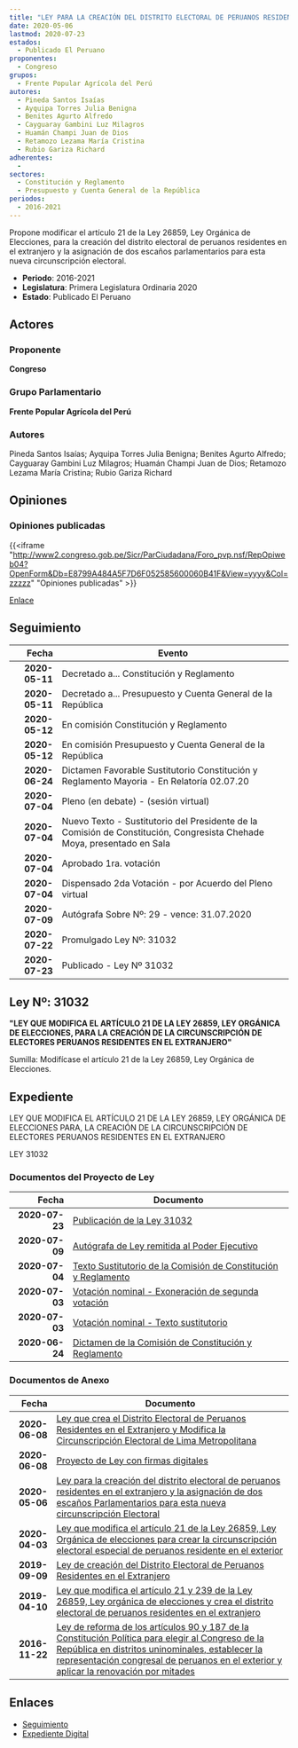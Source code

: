 ```yaml
---
title: "LEY PARA LA CREACIÓN DEL DISTRITO ELECTORAL DE PERUANOS RESIDENTES EN EL EXTRANJERO Y LA ASIGNACIÓN DE DOS ESCAÑOS PARLAMENTARIOS PARA ESTA NUEVA CIRCUNSCRIPCIÓN ELECTORAL"
date: 2020-05-06
lastmod: 2020-07-23
estados: 
  - Publicado El Peruano
proponentes: 
  - Congreso
grupos: 
  - Frente Popular Agrícola del Perú
autores: 
  - Pineda Santos Isaías
  - Ayquipa Torres Julia Benigna
  - Benites Agurto Alfredo
  - Cayguaray Gambini Luz Milagros
  - Huamán Champi Juan de Dios
  - Retamozo Lezama María Cristina
  - Rubio Gariza Richard
adherentes: 
  - 
sectores: 
  - Constitución y Reglamento
  - Presupuesto y Cuenta General de la República
periodos: 
  - 2016-2021
---
```


Propone modificar el artículo 21 de la Ley 26859, Ley Orgánica de Elecciones, para la creación del distrito electoral de peruanos residentes en el extranjero y la asignación de dos escaños parlamentarios para esta nueva circunscripción electoral.

- **Periodo**: 2016-2021
- **Legislatura**: Primera Legislatura Ordinaria 2020
- **Estado**: Publicado El Peruano

## Actores

### Proponente

**Congreso**

### Grupo Parlamentario

**Frente Popular Agrícola del Perú**

### Autores

Pineda Santos Isaías; Ayquipa Torres Julia Benigna; Benites Agurto Alfredo; Cayguaray Gambini Luz Milagros; Huamán Champi Juan de Dios; Retamozo Lezama María Cristina; Rubio Gariza Richard


## Opiniones

### Opiniones publicadas

{{<iframe "http://www2.congreso.gob.pe/Sicr/ParCiudadana/Foro_pvp.nsf/RepOpiweb04?OpenForm&Db=E8799A484A5F7D6F052585600060B41F&View=yyyy&Col=zzzzz" "Opiniones publicadas" >}}

[Enlace](http://www2.congreso.gob.pe/Sicr/ParCiudadana/Foro_pvp.nsf/RepOpiweb04?OpenForm&Db=E8799A484A5F7D6F052585600060B41F&View=yyyy&Col=zzzzz)

## Seguimiento

| Fecha | Evento |
|------:|--------|
| **2020-05-11** | Decretado a... Constitución y Reglamento|
| **2020-05-11** | Decretado a... Presupuesto y Cuenta General de la República|
| **2020-05-12** | En comisión Constitución y Reglamento|
| **2020-05-12** | En comisión Presupuesto y Cuenta General de la República|
| **2020-06-24** | Dictamen Favorable Sustitutorio Constitución y Reglamento Mayoria - En Relatoría 02.07.20|
| **2020-07-04** | Pleno (en debate) - (sesión virtual)|
| **2020-07-04** | Nuevo Texto - Sustitutorio del Presidente de la Comisión de Constitución, Congresista Chehade Moya, presentado en Sala|
| **2020-07-04** | Aprobado 1ra. votación|
| **2020-07-04** | Dispensado 2da Votación - por Acuerdo del Pleno virtual|
| **2020-07-09** | Autógrafa Sobre Nº: 29 - vence: 31.07.2020|
| **2020-07-22** | Promulgado Ley Nº: 31032|
| **2020-07-23** | Publicado - Ley Nº 31032|

## Ley Nº: 31032

**"LEY QUE MODIFICA EL ARTÍCULO 21 DE LA LEY 26859, LEY ORGÁNICA DE ELECCIONES, PARA LA CREACIÓN DE LA CIRCUNSCRIPCIÓN DE ELECTORES PERUANOS RESIDENTES EN EL EXTRANJERO"**

Sumilla: Modifícase el artículo 21 de la Ley 26859, Ley Orgánica de Elecciones.


## Expediente

LEY QUE MODIFICA EL ARTÍCULO 21 DE LA LEY 26859, LEY ORGÁNICA DE ELECCIONES PARA, LA CREACIÓN DE LA CIRCUNSCRIPCIÓN DE ELECTORES PERUANOS RESIDENTES EN EL EXTRANJERO

LEY 31032


### Documentos del Proyecto de Ley

| Fecha | Documento |
|------:|--------|
| **2020-07-23** | [Publicación de la Ley 31032](http://www.leyes.congreso.gob.pe/Documentos/2016_2021/ADLP/Normas_Legales/31032-LEY.pdf) |
| **2020-07-09** | [Autógrafa de Ley remitida al Poder Ejecutivo](http://www.leyes.congreso.gob.pe/Documentos/2016_2021/ADLP/Texto_Aprobado/AU00667-20200709.pdf) |
| **2020-07-04** | [Texto Sustitutorio de la Comisión de Constitución y Reglamento](http://www.leyes.congreso.gob.pe/Documentos/2016_2021/Texto_Sustitutorio/Proyectos_de_Ley/TS00667-20200704.pdf) |
| **2020-07-03** | [Votación nominal - Exoneración de segunda votación](http://www.leyes.congreso.gob.pe/Documentos/2016_2021/Asistencia_y_Votacion/Proyectos_de_Ley/Votacion_Nominal/VNESV00667-20200703.pdf) |
| **2020-07-03** | [Votación nominal - Texto sustitutorio](http://www.leyes.congreso.gob.pe/Documentos/2016_2021/Asistencia_y_Votacion/Proyectos_de_Ley/Votacion_Nominal/VNTS00667-20200703.pdf) |
| **2020-06-24** | [Dictamen de la Comisión de Constitución y Reglamento](http://www.leyes.congreso.gob.pe/Documentos/2016_2021/Dictamenes/Proyectos_de_Ley/00667DC04MAY20200624.pdf) |

### Documentos de Anexo

| Fecha | Documento |
|------:|--------|
| **2020-06-08** | [Ley que crea el Distrito Electoral de Peruanos Residentes en el Extranjero y Modifica la Circunscripción Electoral de Lima Metropolitana](http://www.leyes.congreso.gob.pe/Documentos/2016_2021/Proyectos_de_Ley_y_de_Resoluciones_Legislativas/PL05469-20200609.pdf) |
| **2020-06-08** | [Proyecto de Ley con firmas digitales](http://www.leyes.congreso.gob.pe/Documentos/2016_2021/Proyectos_de_Ley_y_de_Resoluciones_Legislativas/Proyectos_Firmas_digitales/PL05469.pdf) |
| **2020-05-06** | [Ley para la creación del distrito electoral de peruanos residentes en el extranjero y la asignación de dos escaños Parlamentarios para esta nueva circunscripción Electoral](http://www.leyes.congreso.gob.pe/Documentos/2016_2021/Proyectos_de_Ley_y_de_Resoluciones_Legislativas/PL05123_20200506.pdf) |
| **2020-04-03** | [Ley que modifica el artículo 21 de la Ley 26859, Ley Orgánica de elecciones para crear la circunscripción electoral especial de peruanos residente en el exterior](http://www.leyes.congreso.gob.pe/Documentos/2016_2021/Proyectos_de_Ley_y_de_Resoluciones_Legislativas/PL05008_20200403..pdf) |
| **2019-09-09** | [Ley de creación del Distrito Electoral de Peruanos Residentes en el Extranjero](http://www.leyes.congreso.gob.pe/Documentos/2016_2021/Proyectos_de_Ley_y_de_Resoluciones_Legislativas/PL0475120190909.pdf) |
| **2019-04-10** | [Ley que modifica el artículo 21 y 239 de la Ley 26859, Ley orgánica de elecciones y crea el distrito electoral de peruanos residentes en el extranjero](http://www.leyes.congreso.gob.pe/Documentos/2016_2021/Proyectos_de_Ley_y_de_Resoluciones_Legislativas/PL0418220190410..pdf) |
| **2016-11-22** | [Ley de reforma de los artículos 90 y 187 de la Constitución Política para elegir al Congreso de la República en distritos uninominales, establecer la representación congresal de peruanos en el exterior y aplicar la renovación por mitades](http://www.leyes.congreso.gob.pe/Documentos/2016_2021/Proyectos_de_Ley_y_de_Resoluciones_Legislativas/PL0066720161122..pdf) |

## Enlaces 

- [Seguimiento](http://www2.congreso.gob.pehttp://www2.congreso.gob.pe/Sicr/TraDocEstProc/CLProLey2016.nsf/f7fff46988ca05b1052578e100829cc7/b27e46b0379c07c20525856000715d25?OpenDocument)
- [Expediente Digital](http://www2.congreso.gob.pehttp://www2.congreso.gob.pe/Sicr/TraDocEstProc/CLProLey2016.nsf/f7fff46988ca05b1052578e100829cc7/b27e46b0379c07c20525856000715d25?OpenDocument&Click=05257FB7005EB655.eb71d0cf91d8294e05256cdf006b5706/$Body/0.1C6C)
